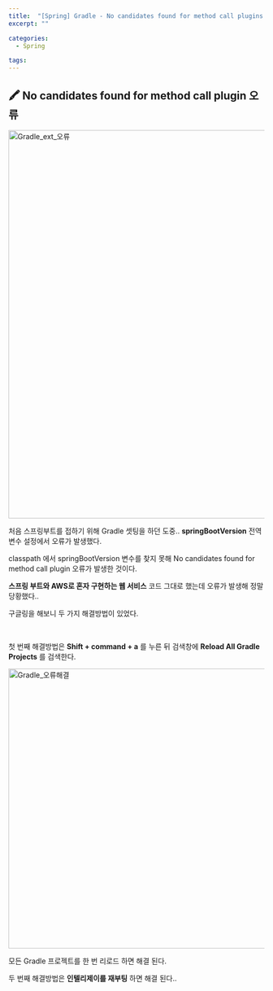 ```yaml
---
title:  "[Spring] Gradle - No candidates found for method call plugins 오류 해결"
excerpt: ""

categories:
  - Spring

tags:
---
```


##  🖍 No candidates found for method call plugin 오류

<img width="763" alt="Gradle_ext_오류" src="https://user-images.githubusercontent.com/54533309/103205088-20145180-493c-11eb-8aba-8359f016cb7f.png">

처음 스프링부트를 접하기 위해 Gradle 셋팅을 하던 도중.. **springBootVersion** 전역변수 설정에서 오류가 발생했다.

classpath 에서 springBootVersion 변수를 찾지 못해 No candidates found for method call plugin 오류가 발생한 것이다.

**스프링 부트와 AWS로 혼자 구현하는 웹 서비스** 코드 그대로 했는데 오류가 발생해 정말 당황했다..

구글링을 해보니 두 가지 해결방법이 있었다.

<br>

첫 번째 해결방법은 **Shift + command + a** 를 누른 뒤 검색창에 **Reload All Gradle Projects** 를 검색한다.

<img width="550" alt="Gradle_오류해결" src="https://user-images.githubusercontent.com/54533309/103205913-007e2880-493e-11eb-8f63-9ce7b814e202.png">

모든 Gradle 프로젝트를 한 번 리로드 하면 해결 된다.

두 번째 해결방법은 **인텔리제이를 재부팅** 하면 해결 된다..

<br>